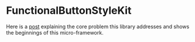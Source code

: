 # FunctionalButtonStyleKit

Here is a
[post](https://drewdeponte.com/blog/swiftui-composable-button-styles/)
explaining the core problem this library addresses and shows the beginnings of
this micro-framework.
